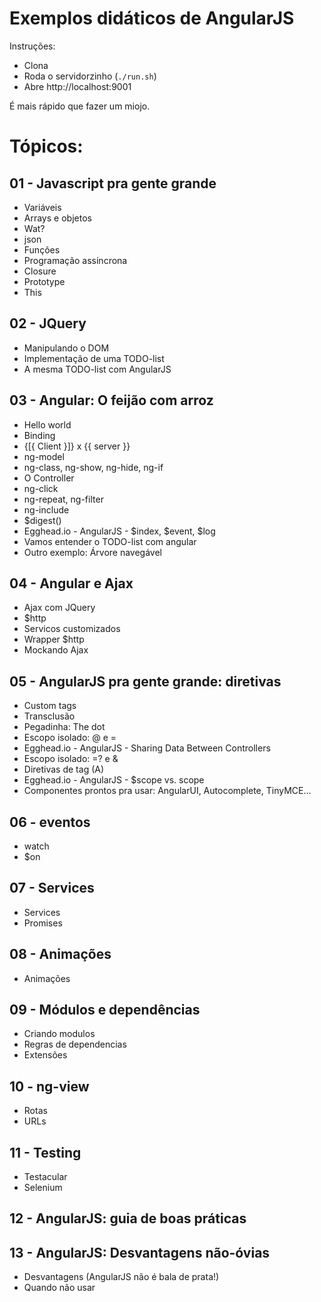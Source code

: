 # Exemplos didáticos de AngularJS

Instruções:

* Clona
* Roda o servidorzinho (`./run.sh`)
* Abre http://localhost:9001

É mais rápido que fazer um miojo.

# Tópicos:

## 01 - Javascript pra gente grande

* Variáveis
* Arrays e objetos
* Wat?
* json
* Funções
* Programação assíncrona
* Closure
* Prototype
* This

## 02 - JQuery

* Manipulando o DOM
* Implementação de uma TODO-list
* A mesma TODO-list com AngularJS

## 03 - Angular: O feijão com arroz

* Hello world
* Binding
* {[{ Client }]} x {{ server }}
* ng-model
* ng-class, ng-show, ng-hide, ng-if
* O Controller
* ng-click
* ng-repeat, ng-filter
* ng-include
* $digest()
* Egghead.io - AngularJS - $index, $event, $log
* Vamos entender o TODO-list com angular
* Outro exemplo: Árvore navegável

## 04 - Angular e Ajax

* Ajax com JQuery
* $http
* Servicos customizados
* Wrapper $http
* Mockando Ajax

## 05 - AngularJS pra gente grande: diretivas

* Custom tags
* Transclusão
* Pegadinha: The dot
* Escopo isolado: @ e =
* Egghead.io - AngularJS - Sharing Data Between Controllers
* Escopo isolado: =? e &
* Diretivas de tag (A)
* Egghead.io - AngularJS - $scope vs. scope
* Componentes prontos pra usar: AngularUI, Autocomplete, TinyMCE...

## 06 - eventos

* watch
* $on

## 07 - Services
* Services
* Promises

## 08 - Animações
* Animações

## 09 - Módulos e dependências

* Criando modulos
* Regras de dependencias
* Extensões

## 10 - ng-view
* Rotas
* URLs

## 11 - Testing
* Testacular
* Selenium

## 12 - AngularJS: guia de boas práticas

## 13 - AngularJS: Desvantagens não-óvias

* Desvantagens (AngularJS não é bala de prata!)
* Quando não usar
